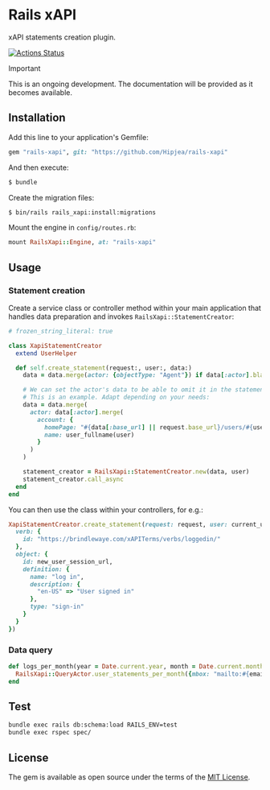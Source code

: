 # Rails xAPI

xAPI statements creation plugin.

[![Actions Status](https://github.com/Hipjea/rails-xapi/actions/workflows/ci.yml/badge.svg)](https://github.com/Hipjea/rails-xapi/actions/workflows/ci.yml/)

> [!IMPORTANT]
> This is an ongoing development. The documentation will be provided as it becomes available.


## Installation

Add this line to your application's Gemfile:

```ruby
gem "rails-xapi", git: "https://github.com/Hipjea/rails-xapi"
```

And then execute:

```bash
$ bundle
```

Create the migration files:

```bash
$ bin/rails rails_xapi:install:migrations
```

Mount the engine in `config/routes.rb`:

```ruby
mount RailsXapi::Engine, at: "rails-xapi"
```


## Usage

### Statement creation

Create a service class or controller method within your main application that handles data preparation and invokes `RailsXapi::StatementCreator`:

```ruby
# frozen_string_literal: true

class XapiStatementCreator
  extend UserHelper

  def self.create_statement(request:, user:, data:)
    data = data.merge(actor: {objectType: "Agent"}) if data[:actor].blank?

    # We can set the actor's data to be able to omit it in the statements declarations.
    # This is an example. Adapt depending on your needs:
    data = data.merge(
      actor: data[:actor].merge(
        account: {
          homePage: "#{data[:base_url] || request.base_url}/users/#{user&.id}",
          name: user_fullname(user)
        }
      )
    )

    statement_creator = RailsXapi::StatementCreator.new(data, user)
    statement_creator.call_async
  end
end
```

You can then use the class within your controllers, for e.g.:

```ruby
XapiStatementCreator.create_statement(request: request, user: current_user, data: {
  verb: {
    id: "https://brindlewaye.com/xAPITerms/verbs/loggedin/"
  },
  object: {
    id: new_user_session_url,
    definition: {
      name: "log in",
      description: {
        "en-US" => "User signed in"
      },
      type: "sign-in"
    }
  }
})
```


### Data query

```ruby
def logs_per_month(year = Date.current.year, month = Date.current.month)
  RailsXapi::QueryActor.user_statements_per_month({mbox: "mailto:#{email}"}, year, month)
end
```


## Test

```bash
bundle exec rails db:schema:load RAILS_ENV=test
bundle exec rspec spec/
```


## License

The gem is available as open source under the terms of the [MIT License](https://opensource.org/licenses/MIT).
